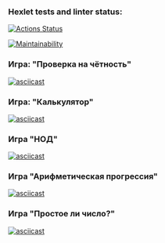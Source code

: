 ### Hexlet tests and linter status:
[![Actions Status](https://github.com/per0w/fullstack-javascript-project-44/actions/workflows/hexlet-check.yml/badge.svg)](https://github.com/per0w/fullstack-javascript-project-44/actions)

[![Maintainability](https://api.codeclimate.com/v1/badges/2c0b287cc66dcdcda04a/maintainability)](https://codeclimate.com/github/per0w/fullstack-javascript-project-44/maintainability)

### Игра: "Проверка на чётность"
[![asciicast](https://asciinema.org/a/yeXKOBncrWfUrLkWyiz3DoObb.svg)](https://asciinema.org/a/yeXKOBncrWfUrLkWyiz3DoObb)

### Игра: "Калькулятор"
[![asciicast](https://asciinema.org/a/ZWqhMeyhJTNH5lQ6umSTgMcRx.svg)](https://asciinema.org/a/ZWqhMeyhJTNH5lQ6umSTgMcRx)

### Игра "НОД"
[![asciicast](https://asciinema.org/a/CHXLdaHAqaLyNsPHtjqpllSJT.svg)](https://asciinema.org/a/CHXLdaHAqaLyNsPHtjqpllSJT)

### Игра "Арифметическая прогрессия"
[![asciicast](https://asciinema.org/a/nI5ovF8qFpuAa6eItOEPuWqFw.svg)](https://asciinema.org/a/nI5ovF8qFpuAa6eItOEPuWqFw)

### Игра "Простое ли число?"
[![asciicast](https://asciinema.org/a/m5mpoEni4XP6bp3QUUU5ukcUO.svg)](https://asciinema.org/a/m5mpoEni4XP6bp3QUUU5ukcUO)